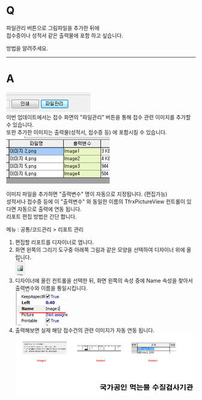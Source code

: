 # Q

파일관리 버튼으로 그림파일을 추가한 뒤에  
접수증이나 성적서 같은 출력물에 포함 하고 싶습니다.  

방법을 알려주세요. 

***
# A
![](/assets/faq/002-08/01이미지_13.png)  
이번 업데이트에서는 접수 화면의 "파일관리" 버튼을 통해 접수 관련 이미지를 추가할 수 있습니다.  
또한 추가한 이미지는 출력물(성적서, 접수증 등) 에 포함시킬 수 있습니다.  
![](/assets/faq/002-08/02이미지_14.png)  

이미지 파일을 추가하면 "출력변수" 명이 자동으로 지정됩니다. (편집가능)  
성적서나 접수증 등에 이 "출력변수" 와 동일한 이름의 TfrxPictureView 컨트롤이 있다면 자동으로 출력에 연동 됩니다.  
리포트 편집 방법은 간단 합니다.  

메뉴 : 공통/코드관리 > 리포트 관리  

1. 편집할 리포트를 디자이너로 엽니다.  
1. 화면 왼쪽의 그리기 도구중 아래쪽 그림과 같은 모양을 선택하여 디자이너 위에 올립니다.  
![](/assets/faq/002-08/03이미지_19.png)  
1. 디자이너에 올린 컨트롤을 선택한 뒤, 화면 왼쪽의 속성 중에 Name 속성을 찾아서 출력변수와 이름을 통일시킵니다.  
![](/assets/faq/002-08/04이미지_20.png)  
1. 출력해보면 실제 해당 접수건의 관련 이미지가 자동 연동 됩니다.  
![](/assets/faq/002-08/05이미지_30.png)  